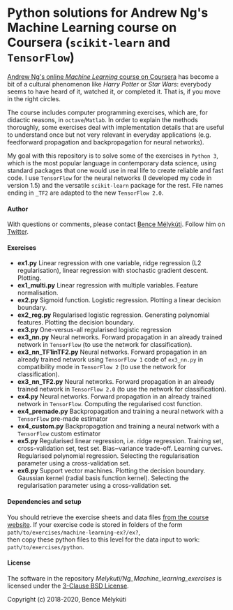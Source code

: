 # Python solutions for Andrew Ng's Machine Learning course on Coursera (`scikit-learn` and `TensorFlow`)


[Andrew Ng's online _Machine Learning_ course on Coursera](https://www.coursera.org/learn/machine-learning) has become a bit of a cultural phenomenon like _Harry Potter_ or _Star Wars_: everybody seems to have heard of it, watched it, or completed it. That is, if you move in the right circles.

The course includes computer programming exercises, which are, for didactic reasons, in `octave`/`Matlab`. In order to explain the methods thoroughly, some exercises deal with implementation details that are useful to understand once but not very relevant in everyday applications (e.g. feedforward propagation and backpropagation for neural networks).

My goal with this repository is to solve some of the exercises in `Python 3`, which is the most popular language in contemporary data science, using standard packages that one would use in real life to create reliable and fast code. I use `TensorFlow` for the neural networks (I developed my code in version 1.5) and the versatile `scikit-learn` package for the rest. File names ending in `_TF2` are adapted to the new `TensorFlow 2.0`.


#### Author

With questions or comments, please contact [Bence Mélykúti](https://github.com/Melykuti). Follow him on [Twitter](https://twitter.com/BMelykuti).


#### Exercises

* **ex1.py** Linear regression with one variable, ridge regression (L2 regularisation), linear regression with stochastic gradient descent. Plotting.
* **ex1\_multi.py** Linear regression with multiple variables. Feature normalisation.
* **ex2.py** Sigmoid function. Logistic regression. Plotting a linear decision boundary.
* **ex2\_reg.py** Regularised logistic regression. Generating polynomial features. Plotting the decision boundary.
* **ex3.py** One-versus-all regularised logistic regression
* **ex3_nn.py** Neural networks. Forward propagation in an already trained network in `TensorFlow` (to use the network for classification).
* **ex3_nn_TF1inTF2.py** Neural networks. Forward propagation in an already trained network using `TensorFlow 1` code of `ex3_nn.py` in compatibility mode in `TensorFlow 2` (to use the network for classification).
* **ex3_nn_TF2.py** Neural networks. Forward propagation in an already trained network in `TensorFlow 2.0` (to use the network for classification).
* **ex4.py** Neural networks. Forward propagation in an already trained network in `TensorFlow`. Computing the regularised cost function.
* **ex4\_premade.py** Backpropagation and training a neural network with a `TensorFlow` pre-made estimator
* **ex4\_custom.py** Backpropagation and training a neural network with a `TensorFlow` custom estimator
* **ex5.py** Regularised linear regression, i.e. ridge regression. Training set, cross-validation set, test set. Bias‒variance trade-off. Learning curves. Regularised polynomial regression. Selecting the regularisation parameter using a cross-validation set.
* **ex6.py** Support vector machines. Plotting the decision boundary. Gaussian kernel (radial basis function kernel). Selecting the regularisation parameter using a cross-validation set.

#### Dependencies and setup

You should retrieve the exercise sheets and data files [from the course website](https://www.coursera.org/learn/machine-learning). If your exercise code is stored in folders of the form  
`path/to/exercises/machine-learning-ex?/ex?`,  
then copy these python files to this level for the data input to work:  
`path/to/exercises/python`.

#### License

The software in the repository _Melykuti/Ng\_Machine\_learning\_exercises_ is licensed under the [3-Clause BSD License](https://opensource.org/licenses/BSD-3-Clause).

Copyright (c) 2018-2020, Bence Mélykúti
